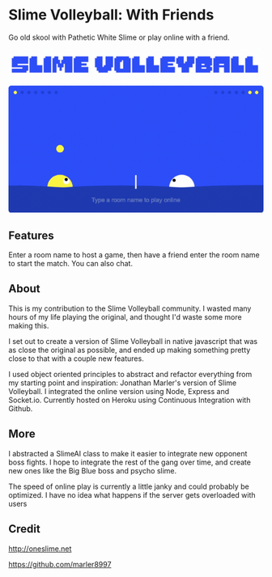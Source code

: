 # Slime Volleyball: With Friends

Go old skool with Pathetic White Slime or play online with a friend.

[![Play Online](https://raw.githubusercontent.com/iamjohnmills/slimevolleyball/master/screenshot.gif)](https://slimevolleyballwithfriends.herokuapp.com/)

## Features
Enter a room name to host a game, then have a friend enter the room name to start the match. You can also chat.

## About
This is my contribution to the Slime Volleyball community. I wasted many hours of my life playing the original, and thought I'd waste some more making this.

I set out to create a version of Slime Volleyball in native javascript that was as close the original as possible, and ended up making something pretty close to that with a couple new features.

I used object oriented principles to abstract and refactor everything from my starting point and inspiration: Jonathan Marler's version of Slime Volleyball. I integrated the online version using Node, Express and Socket.io. Currently hosted on Heroku using Continuous Integration with Github.

## More
I abstracted a SlimeAI class to make it easier to integrate new opponent boss fights. I hope to integrate the rest of the gang over time, and create new ones like the Big Blue boss and psycho slime.

The speed of online play is currently a little janky and could probably be optimized. I have no idea what happens if the server gets overloaded with users

## Credit
http://oneslime.net

https://github.com/marler8997
